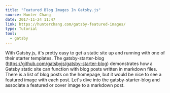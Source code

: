 ```yaml
---
title: "Featured Blog Images In Gatsby.js"
source: Hunter Chang
date: 2017-11-24 11:47
link: https://hunterchang.com/gatsby-featured-images/
type: Tutorial
tool:
  - gatsby
---
```

With Gatsby.js, it's pretty easy to get a static site up and running with one of their starter templates. The gatsby-starter-blog (https://github.com/gatsbyjs/gatsby-starter-blog) demonstrates how a Gatsby static site can function with blog posts written in markdown files. There is a list of blog posts on the homepage, but it would be nice to see a featured image with each post. Let's dive into the gatsby-starter-blog and associate a featured or cover image to a markdown post.





